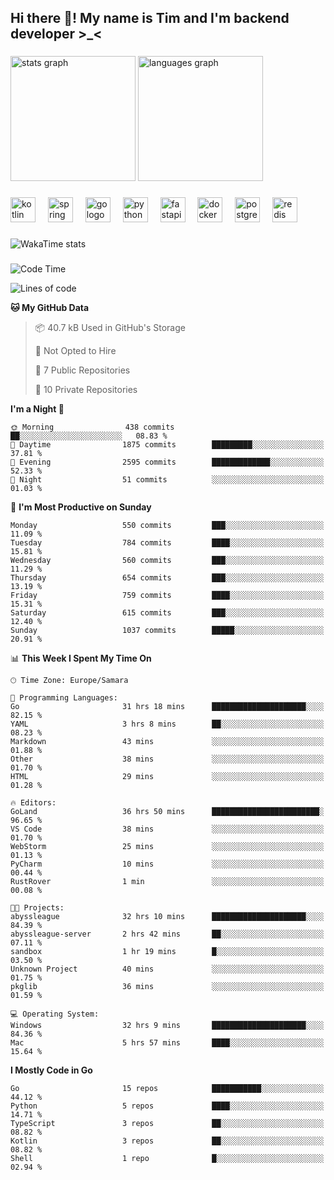<h2 align="left">Hi there 👋! My name is Tim and I'm backend developer >_<</h2>

###

<div align="left">
  <img src="https://github-readme-stats-qilm.vercel.app/api?username=intezya&hide_title=false&hide_rank=false&show_icons=true&include_all_commits=true&count_private=true&disable_animations=false&theme=omni&locale=en&hide_border=true&order=1&show=prs_merged&hide=issues" height="200" alt="stats graph"  />
  <img src="https://github-readme-stats-qilm.vercel.app/api/top-langs?username=intezya&locale=en&hide_title=false&layout=donut&langs_count=5&theme=omni&hide_border=true&order=2&exclude_repo=github-readme-stats&hide=mako" height="200" alt="languages graph"  />
</div>

###

<div align="left">
  <img src="https://img.shields.io/badge/Kotlin-7F52FF?logo=kotlin&logoColor=white&style=for-the-badge" height="40" alt="kotlin logo"  />
  <img width="12" />
  <img src="https://img.shields.io/badge/Spring-6DB33F?logo=spring&logoColor=black&style=for-the-badge" height="40" alt="spring logo"  />
  <img width="12" />
  <img src="https://img.shields.io/badge/Go-00ADD8?logo=go&logoColor=white&style=for-the-badge" height="40" alt="go logo"  />
  <img width="12" />
  <img src="https://img.shields.io/badge/Python-3776AB?logo=python&logoColor=white&style=for-the-badge" height="40" alt="python logo"  />
  <img width="12" />
  <img src="https://img.shields.io/badge/FastAPI-009688?logo=fastapi&logoColor=white&style=for-the-badge" height="40" alt="fastapi logo"  />
  <img width="12" />
  <img src="https://img.shields.io/badge/Docker-2496ED?logo=docker&logoColor=white&style=for-the-badge" height="40" alt="docker logo"  />
  <img width="12" />
  <img src="https://img.shields.io/badge/PostgreSQL-4169E1?logo=postgresql&logoColor=white&style=for-the-badge" height="40" alt="postgresql logo"  />
  <img width="12" />
  <img src="https://img.shields.io/badge/Redis-DC382D?logo=redis&logoColor=white&style=for-the-badge" height="40" alt="redis logo"  />
</div>

###

<picture>
	<source
		srcset="https://github-readme-stats-qilm.vercel.app/api/wakatime?username=intezya&theme=omni&layout=compact&hide_border=true"
		media="(prefers-color-scheme: dark)%2C (prefers-color-scheme: no-preference)"
	/>
	<img alt="WakaTime stats" src="https://github-readme-stats-qilm.vercel.app/api/wakatime?username=intezya&theme=omni&layout=compact&hide_border=true&"/>
</picture>

###

<!--START_SECTION:waka-->
![Code Time](http://img.shields.io/badge/Code%20Time-740%20hrs%2039%20mins-blue)

![Lines of code](https://img.shields.io/badge/From%20Hello%20World%20I%27ve%20Written-870.2%20thousand%20lines%20of%20code-blue)

**🐱 My GitHub Data** 

> 📦 40.7 kB Used in GitHub's Storage 
 > 
> 🚫 Not Opted to Hire
 > 
> 📜 7 Public Repositories 
 > 
> 🔑 10 Private Repositories 
 > 
**I'm a Night 🦉** 

```text
🌞 Morning                438 commits         ██░░░░░░░░░░░░░░░░░░░░░░░   08.83 % 
🌆 Daytime                1875 commits        █████████░░░░░░░░░░░░░░░░   37.81 % 
🌃 Evening                2595 commits        █████████████░░░░░░░░░░░░   52.33 % 
🌙 Night                  51 commits          ░░░░░░░░░░░░░░░░░░░░░░░░░   01.03 % 
```
📅 **I'm Most Productive on Sunday** 

```text
Monday                   550 commits         ███░░░░░░░░░░░░░░░░░░░░░░   11.09 % 
Tuesday                  784 commits         ████░░░░░░░░░░░░░░░░░░░░░   15.81 % 
Wednesday                560 commits         ███░░░░░░░░░░░░░░░░░░░░░░   11.29 % 
Thursday                 654 commits         ███░░░░░░░░░░░░░░░░░░░░░░   13.19 % 
Friday                   759 commits         ████░░░░░░░░░░░░░░░░░░░░░   15.31 % 
Saturday                 615 commits         ███░░░░░░░░░░░░░░░░░░░░░░   12.40 % 
Sunday                   1037 commits        █████░░░░░░░░░░░░░░░░░░░░   20.91 % 
```


📊 **This Week I Spent My Time On** 

```text
🕑︎ Time Zone: Europe/Samara

💬 Programming Languages: 
Go                       31 hrs 18 mins      █████████████████████░░░░   82.15 % 
YAML                     3 hrs 8 mins        ██░░░░░░░░░░░░░░░░░░░░░░░   08.23 % 
Markdown                 43 mins             ░░░░░░░░░░░░░░░░░░░░░░░░░   01.88 % 
Other                    38 mins             ░░░░░░░░░░░░░░░░░░░░░░░░░   01.70 % 
HTML                     29 mins             ░░░░░░░░░░░░░░░░░░░░░░░░░   01.28 % 

🔥 Editors: 
GoLand                   36 hrs 50 mins      ████████████████████████░   96.65 % 
VS Code                  38 mins             ░░░░░░░░░░░░░░░░░░░░░░░░░   01.70 % 
WebStorm                 25 mins             ░░░░░░░░░░░░░░░░░░░░░░░░░   01.13 % 
PyCharm                  10 mins             ░░░░░░░░░░░░░░░░░░░░░░░░░   00.44 % 
RustRover                1 min               ░░░░░░░░░░░░░░░░░░░░░░░░░   00.08 % 

🐱‍💻 Projects: 
abyssleague              32 hrs 10 mins      █████████████████████░░░░   84.39 % 
abyssleague-server       2 hrs 42 mins       ██░░░░░░░░░░░░░░░░░░░░░░░   07.11 % 
sandbox                  1 hr 19 mins        █░░░░░░░░░░░░░░░░░░░░░░░░   03.50 % 
Unknown Project          40 mins             ░░░░░░░░░░░░░░░░░░░░░░░░░   01.75 % 
pkglib                   36 mins             ░░░░░░░░░░░░░░░░░░░░░░░░░   01.59 % 

💻 Operating System: 
Windows                  32 hrs 9 mins       █████████████████████░░░░   84.36 % 
Mac                      5 hrs 57 mins       ████░░░░░░░░░░░░░░░░░░░░░   15.64 % 
```

**I Mostly Code in Go** 

```text
Go                       15 repos            ███████████░░░░░░░░░░░░░░   44.12 % 
Python                   5 repos             ████░░░░░░░░░░░░░░░░░░░░░   14.71 % 
TypeScript               3 repos             ██░░░░░░░░░░░░░░░░░░░░░░░   08.82 % 
Kotlin                   3 repos             ██░░░░░░░░░░░░░░░░░░░░░░░   08.82 % 
Shell                    1 repo              █░░░░░░░░░░░░░░░░░░░░░░░░   02.94 % 
```




<!--END_SECTION:waka-->
